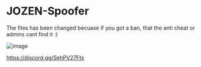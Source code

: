 # JOZEN-Spoofer

The files has been changed becuase if you got a ban, that the anti cheat or admins cant find it :)

![image](https://github.com/user-attachments/assets/d7bd786a-90dc-4faf-a027-a9b19d8a1821)


https://discord.gg/SehPV27Ftx

